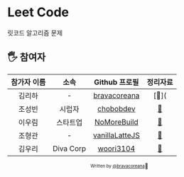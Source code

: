 # Leet Code
릿코드 알고리즘 문제

## 🖐 참여자

| 참가자 이름 |   소속    |                  Github 프로필                  |              정리자료              |
| :---------: | :-------: | :---------------------------------------------: | :--------------------------------: |
|   김리하    |     -     | [bravacoreana](https://github.com/bravacoreana) |  [:link:](
|   조성빈    | 시럽자  |    [chobobdev](https://github.com/chobobdev)    |   [:link:](chobobdev/README.md)    |
|   이우림    | 스타트업  |  [NoMoreBuild](https://github.com/NoMoreBuild)  |  [:link:](nomorebuild/README.md)   |
|   조형관    |     -     |  [vanillaLatteJS](https://github.com/devgony)   | [:link:](vanillaLatteJS/README.md) |
|   김우리    | Diva Corp |   [woori3104](https://github.com/woori3104)   |   [:link:](woori3104/README.md)   |
<div align="center">

<sub><sup>Written by <a href="https://github.com/hexdrinker">@bravacoreana</a></sup></sub><small>🍔</small>

</div>